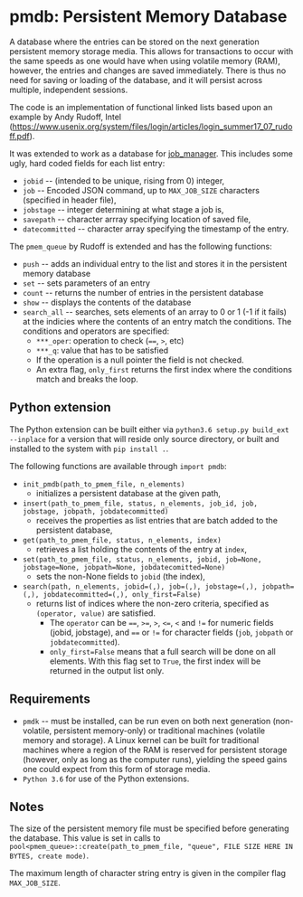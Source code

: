 # pmdb: Persistent Memory Database

A database where the entries can be stored on the next generation persistent memory storage media. This allows for transactions to occur with the same speeds as one would have when using volatile memory (RAM), however, the entries and changes are saved immediately. There is thus no need for saving or loading of the database, and it will persist across multiple, independent sessions.

The code is an implementation of functional linked lists based upon an example by Andy Rudoff, Intel (https://www.usenix.org/system/files/login/articles/login_summer17_07_rudoff.pdf).

It was extended to work as a database for [job_manager](https://github.com/mariusei/job_manager). This includes some ugly, hard coded fields for each list entry:

 - `jobid` -- (intended to be unique, rising from 0) integer,
 - `job` -- Encoded JSON command, up to `MAX_JOB_SIZE` characters (specified in header file),
 - `jobstage` -- integer determining at what stage a job is,
 - `savepath` -- character arrray specifying location of saved file,
 - `datecommitted` -- character array specifying the timestamp of the entry.

The `pmem_queue` by Rudoff is extended and has the following functions:

 - `push` -- adds an individual entry to the list and stores it in the persistent memory database
 - `set` -- sets parameters of an entry
 - `count` -- returns the number of entries in the persistent database
 - `show` -- displays the contents of the database
 - `search_all` -- searches, sets elements of an array to 0 or 1 (-1 if it fails) at the indicies where the contents of an entry match the conditions. The conditions and operators are specified:
     - `***_oper`: operation to check (`==`, `>`, etc)
     - `***_q`: value that has to be satisfied
     - If the operation is a null pointer the field is not checked.
     - An extra flag, `only_first` returns the first index where the conditions match and breaks the loop.


## Python extension

The Python extension can be built either via `python3.6 setup.py build_ext --inplace` for a version that will reside only source directory, or built and installed to the system with `pip install .`.


The following functions are available through `import pmdb`:

 - `init_pmdb(path_to_pmem_file, n_elements)`
    - initializes a persistent database at the given path,
 - `insert(path_to_pmem_file, status, n_elements, job_id, job, jobstage, jobpath, jobdatecommitted)`
    - receives the properties as list entries that are batch added to the persistent database,
 - `get(path_to_pmem_file, status, n_elements, index)` 
    - retrieves a list holding the contents of the entry at `index`,
 - `set(path_to_pmem_file, status, n_elements, jobid, job=None, jobstage=None, jobpath=None, jobdatecomitted=None)` 
    - sets the non-None fields to `jobid` (the index),
 - `search(path, n_elements, jobid=(,), job=(,), jobstage=(,), jobpath=(,), jobdatecommitted=(,), only_first=False)`
    - returns list of indices where the non-zero criteria, specified as `(operator, value)` are satisfied.
      - The `operator` can be `==`, `>=`, `>`, `<=`, `<` and `!=` for numeric fields (jobid, jobstage), and `==` or `!=` for character fields (`job`, `jobpath` or `jobdatecommitted`).
      - `only_first=False` means that a full search will be done on all elements. With this flag set to `True`, the first index will be returned in the output list only.

## Requirements

- `pmdk` -- must be installed, can be run even on both next generation (non-volatile, persistent memory-only) or traditional machines (volatile memory and storage).  A Linux kernel can be built for traditional machines where a region of the RAM is reserved for persistent storage (however, only as long as the computer runs), yielding the speed gains one could expect from this form of storage media.
- `Python 3.6` for use of the Python extensions.

## Notes

The size of the persistent memory file must be specified before generating the database. This value is set in calls to `pool<pmem_queue>::create(path_to_pmem_file, "queue", FILE SIZE HERE IN BYTES, create mode)`.

The maximum length of character string entry is given in the compiler flag `MAX_JOB_SIZE`.

